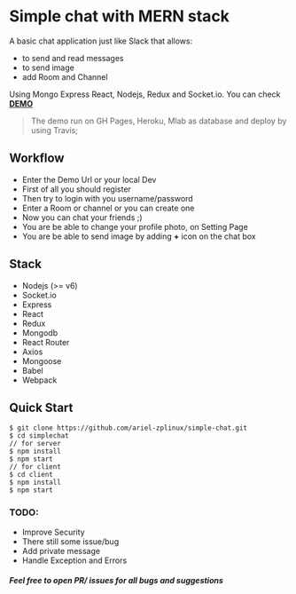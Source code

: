 
# Simple chat with MERN stack

A basic chat application just like Slack that allows:

- to send and read messages
- to send image
- add Room and Channel

Using Mongo Express React, Nodejs, Redux and Socket.io.
You can check **[DEMO](https://shayanypn.github.io/mern-chat-app/)**

> The demo run on GH Pages, Heroku, Mlab as database and deploy by using
> Travis;


## Workflow
- Enter the Demo Url or your local Dev
- First of all you should register
- Then try to login with you username/password
- Enter a Room or channel  or you can create one
- Now you can chat your friends ;)
- You are be able to change your profile photo, on Setting Page
- You are be able to send image by adding **+** icon on the chat box


Stack
-----
- Nodejs (>= v6)
- Socket.io
- Express
- React
- Redux
- Mongodb
- React Router
- Axios 
- Mongoose
- Babel
- Webpack

Quick Start
-----------


```shell
$ git clone https://github.com/ariel-zplinux/simple-chat.git
$ cd simplechat
// for server
$ npm install
$ npm start
// for client
$ cd client
$ npm install
$ npm start
```

### TODO:

-   Improve Security
-   There still some issue/bug
-   Add private message
-   Handle Exception and Errors

##### Feel free to open PR/ issues for all bugs and suggestions

